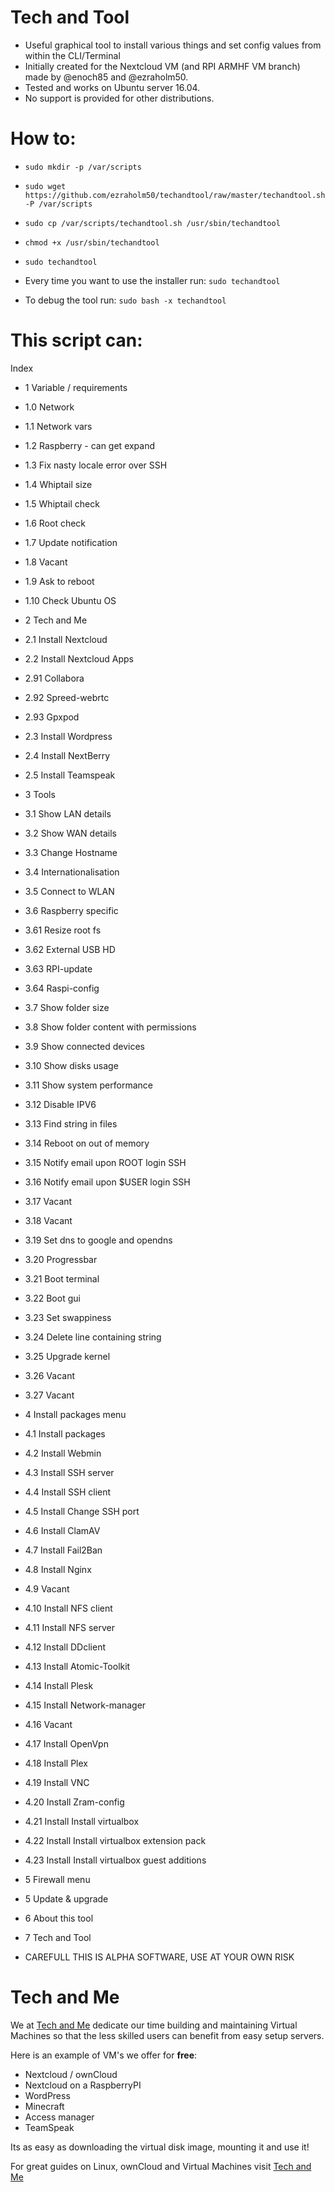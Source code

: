 # Tech and Tool

* Useful graphical tool to install various things and set config values from within the CLI/Terminal
* Initially created for the Nextcloud VM (and RPI ARMHF VM branch) made by @enoch85 and @ezraholm50.
* Tested and works on Ubuntu server 16.04.
* No support is provided for other distributions.

# How to:
* ```sudo mkdir -p /var/scripts```
* ```sudo wget https://github.com/ezraholm50/techandtool/raw/master/techandtool.sh -P /var/scripts```
* ```sudo cp /var/scripts/techandtool.sh /usr/sbin/techandtool```
* ```chmod +x /usr/sbin/techandtool```
* ```sudo techandtool```
* Every time you want to use the installer run: ```sudo techandtool```

* To debug the tool run: ```sudo bash -x techandtool```

# This script can:
Index
* 1 Variable / requirements
* 1.0 Network
* 1.1 Network vars
* 1.2 Raspberry - can get expand
* 1.3 Fix nasty locale error over SSH
* 1.4 Whiptail size
* 1.5 Whiptail check
* 1.6 Root check
* 1.7 Update notification
* 1.8 Vacant
* 1.9 Ask to reboot
* 1.10 Check Ubuntu OS
* 2 Tech and Me
* 2.1 Install Nextcloud
* 2.2 Install Nextcloud Apps
* 2.91 Collabora
* 2.92 Spreed-webrtc
* 2.93 Gpxpod
* 2.3 Install Wordpress
* 2.4 Install NextBerry
* 2.5 Install Teamspeak
* 3 Tools
* 3.1 Show LAN details
* 3.2 Show WAN details
* 3.3 Change Hostname
* 3.4 Internationalisation
* 3.5 Connect to WLAN
* 3.6 Raspberry specific
* 3.61 Resize root fs
* 3.62 External USB HD
* 3.63 RPI-update
* 3.64 Raspi-config
* 3.7 Show folder size
* 3.8 Show folder content with permissions
* 3.9 Show connected devices
* 3.10 Show disks usage
* 3.11 Show system performance
* 3.12 Disable IPV6
* 3.13 Find string in files
* 3.14 Reboot on out of memory
* 3.15 Notify email upon ROOT login SSH
* 3.16 Notify email upon $USER login SSH
* 3.17 Vacant
* 3.18 Vacant
* 3.19 Set dns to google and opendns
* 3.20 Progressbar
* 3.21 Boot terminal
* 3.22 Boot gui
* 3.23 Set swappiness
* 3.24 Delete line containing string
* 3.25 Upgrade kernel
* 3.26 Vacant
* 3.27 Vacant
* 4 Install packages menu
* 4.1 Install packages
* 4.2 Install Webmin
* 4.3 Install SSH server
* 4.4 Install SSH client
* 4.5 Install Change SSH port
* 4.6 Install ClamAV
* 4.7 Install Fail2Ban
* 4.8 Install Nginx
* 4.9 Vacant
* 4.10 Install NFS client
* 4.11 Install NFS server
* 4.12 Install DDclient
* 4.13 Install Atomic-Toolkit
* 4.14 Install Plesk
* 4.15 Install Network-manager
* 4.16 Vacant
* 4.17 Install OpenVpn
* 4.18 Install Plex
* 4.19 Install VNC
* 4.20 Install Zram-config
* 4.21 Install Install virtualbox
* 4.22 Install Install virtualbox extension pack
* 4.23 Install Install virtualbox guest additions
* 5 Firewall menu
* 5 Update & upgrade
* 6 About this tool
* 7 Tech and Tool

* CAREFULL THIS IS ALPHA SOFTWARE, USE AT YOUR OWN RISK

# Tech and Me
We at [Tech and Me](https://www.techandme.se) dedicate our time building and maintaining Virtual Machines so that the less skilled users can benefit from easy setup servers.

Here is an example of VM's we offer for **free**:

* Nextcloud / ownCloud
* Nextcloud on a RaspberryPI
* WordPress
* Minecraft
* Access manager
* TeamSpeak

Its as easy as downloading the virtual disk image, mounting it and use it!

For great guides on Linux, ownCloud and Virtual Machines visit [Tech and Me](https://www.techandme.se)
